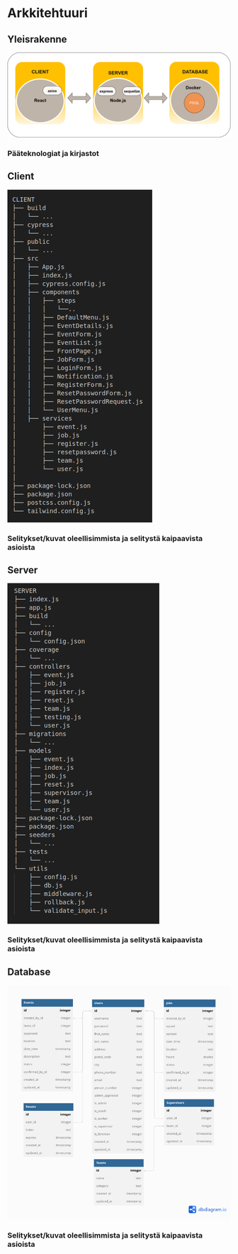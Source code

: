 # Arkkitehtuuri

## Yleisrakenne

![Client-Server-Database-image](https://github.com/Urheiluseura-3-0/urheiluseura3.0/blob/documentation-up/documentation/pictures/client-server-database.png)

### Pääteknologiat ja kirjastot


## Client

![Client directory tree image](https://github.com/Urheiluseura-3-0/urheiluseura3.0/blob/documentation-up/documentation/pictures/client_tree_structure.png)

### Selitykset/kuvat oleellisimmista ja selitystä kaipaavista asioista

## Server

![Server directory tree image](https://github.com/Urheiluseura-3-0/urheiluseura3.0/blob/documentation-up/documentation/pictures/server_tree_structure.png)

### Selitykset/kuvat oleellisimmista ja selitystä kaipaavista asioista


## Database

![Database image](https://github.com/Urheiluseura-3-0/urheiluseura3.0/blob/documentation-up/documentation/pictures/Tietokantakaavio.png)

### Selitykset/kuvat oleellisimmista ja selitystä kaipaavista asioista